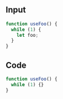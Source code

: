 
## Input

```javascript
function useFoo() {
  while (1) {
    let foo;
  }
}

```

## Code

```javascript
function useFoo() {
  while (1) {}
}

```
      